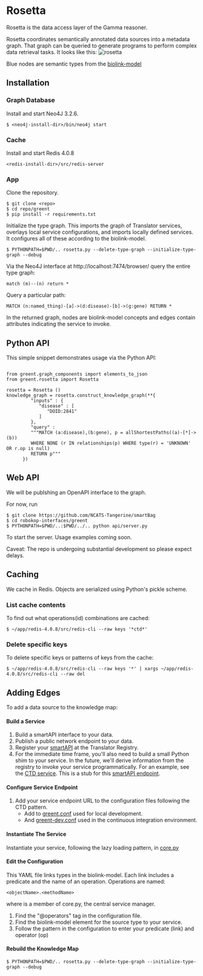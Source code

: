 # Rosetta

Rosetta is the data access layer of the Gamma reasoner.

Rosetta coordinates semantically annotated data sources into a metadata graph. That graph can be queried to generate programs to perform complex data retrieval tasks. It looks like this:
![rosetta](https://github.com/NCATS-Gamma/robokop-interfaces/blob/master/rosetta.png)

Blue nodes are semantic types from the [biolink-model](https://biolink.github.io/biolink-model/)

## Installation

### Graph Database
Install and start Neo4J 3.2.6.
```
$ <neo4j-install-dir>/bin/neo4j start
```
### Cache
Install and start Redis 4.0.8
```
<redis-install-dir>/src/redis-server
```
### App
Clone the repository.
```
$ git clone <repo>
$ cd repo/greent
$ pip install -r requirements.txt
```
Initialize the type graph. This imports the graph of Translator services, overlays local service configurations, and imports locally defined services. It configures all of these according to the biolink-model.
```
$ PYTHONPATH=$PWD/.. rosetta.py --delete-type-graph --initialize-type-graph --debug
```
Via the Neo4J interface at http://localhost:7474/browser/ query the entire type graph:

```
match (m)--(n) return *
```
Query a particular path:
```
MATCH (n:named_thing)-[a]->(d:disease)-[b]->(g:gene) RETURN *
```
In the returned graph, nodes are biolink-model concepts and edges contain attributes indicating the service to invoke. 

## Python API

This simple snippet demonstrates usage via the Python API:

```

from greent.graph_components import elements_to_json
from greent.rosetta import Rosetta

rosetta = Rosetta ()
knowledge_graph = rosetta.construct_knowledge_graph(**{
         "inputs" : {
            "disease" : [
               "DOID:2841"
            ]
         },            
         "query" :
         """MATCH (a:disease),(b:gene), p = allShortestPaths((a)-[*]->(b))
         WHERE NONE (r IN relationships(p) WHERE type(r) = 'UNKNOWN' OR r.op is null) 
         RETURN p"""
      })
```

## Web API

We will be publshing an OpenAPI interface to the graph. 

For now, run 
```
$ git clone https://github.com/NCATS-Tangerine/smartBag
$ cd robokop-interfaces/greent
$ PYTHONPATH=$PWD/..:$PWD/../.. python api/server.py
```
To start the server. Usage examples coming soon.

Caveat: The repo is undergoing substantial development so please expect delays.

## Caching

We cache in Redis. Objects are serialized using Python's pickle scheme. 

### List cache contents
To find out what operations(id) combinations are cached:
```
$ ~/app/redis-4.0.8/src/redis-cli --raw keys '*ctd*'
```
### Delete specific keys
To delete specific keys or patterns of keys from the cache:
```
$ ~/app/redis-4.0.8/src/redis-cli --raw keys '*' | xargs ~/app/redis-4.0.8/src/redis-cli --raw del
```

## Adding Edges

To add a data source to the knowledge map:

#### Build a Service
1. Build a smartAPI interface to your data. 
2. Publish a public network endpoint to your data.
3. Register your [smartAPI](https://github.com/NCATS-Tangerine/translator-api-registry) at the Translator Registry.
4. For the immediate time frame, you'll also need to build a small Python shim to your service. In the future, we'll derive  information from the registry to invoke your service programmatically. For an example, see the [CTD service](https://github.com/NCATS-Gamma/robokop-interfaces/blob/master/greent/services/ctd.py). This is a stub for this [smartAPI endpoint](https://ctdapi.renci.org/apidocs/#/default).

#### Configure Service Endpoint
1. Add your service endpoint URL to the configuration files following the CTD pattern.
   * Add to [greent.conf](https://github.com/NCATS-Gamma/robokop-interfaces/blob/master/greent/greent.conf) used for local development.
   * And [greent-dev.conf](https://github.com/NCATS-Gamma/robokop-interfaces/blob/master/greent/greent-dev.conf) used in the continuous integration environment.

#### Instantiate The Service
Instantiate your service, following the lazy loading pattern, in [core.py](https://github.com/NCATS-Gamma/robokop-interfaces/blob/master/greent/core.py)


#### Edit the Configuration
This YAML file links types in the biolink-model. Each link includes a predicate and the name of an operation.
Operations are named:
```
<objectName>.<methodName>
```
where <objectName> is a member of core.py, the central service manager.
         
1. Find the "@operators" tag in the configuration file.
2. Find the biolink-model element for the source type to your service.
3. Follow the pattern in the configuration to enter your predicate (link) and operator (op)

#### Rebuild the Knowledge Map
```
$ PYTHONPATH=$PWD/.. rosetta.py --delete-type-graph --initialize-type-graph --debug
```
